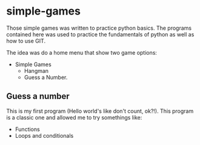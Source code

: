 # simple-games
Those simple games was written to practice python basics.
The programs contained here was used to practice the fundamentals of python as well as how to use GIT.

The idea was do a home menu that show two game options:

- Simple Games
  - Hangman
  - Guess a Number.
  
## Guess a number
This is my first program (Hello world's like don't count, ok?!).
This program is a classic one and allowed me to try somethings like:

- Functions
- Loops and conditionals
